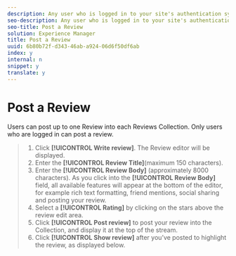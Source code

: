 ```yaml
---
description: Any user who is logged in to your site's authentication system can post a review using this process.
seo-description: Any user who is logged in to your site's authentication system can post a review using this process.
seo-title: Post a Review
solution: Experience Manager
title: Post a Review
uuid: 6b80b72f-d343-46ab-a924-06d6f50df6ab
index: y
internal: n
snippet: y
translate: y
---
```


# Post a Review

Users can post up to one Review into each Reviews Collection. Only users who are logged in can post a review.

>1. Click **[!UICONTROL  Write review]**. The Review editor will be displayed.
>1. Enter the **[!UICONTROL  Review Title]**(maximum 150 characters).
>1. Enter the **[!UICONTROL  Review Body]** (approximately 8000 characters). As you click into the **[!UICONTROL  Review Body]** field, all available features will appear at the bottom of the editor, for example rich text formatting, friend mentions, social sharing and posting your review.
>1. Select a **[!UICONTROL  Rating]** by clicking on the stars above the review edit area.
>1. Click **[!UICONTROL  Post review]** to post your review into the Collection, and display it at the top of the stream.
>1. Click **[!UICONTROL  Show review]** after you’ve posted to highlight the review, as displayed below.
